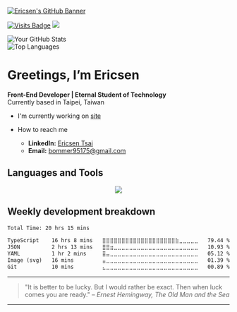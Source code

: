 [![Ericsen's GitHub Banner](https://site.erichandsen.dev/images/og.png)](https://site.erichandsen.dev)

[![Visits Badge](https://komarev.com/ghpvc/?username=ericsen-tsai&label=Profile%20views&color=red&style=for-the-badge)](https://site.erichandsen.dev)
[![](https://wakatime.com/badge/user/265f9e20-668b-4b2a-b7cf-578293464dae.svg?style=for-the-badge)](https://wakatime.com/@ericsentsai3)

![Your GitHub Stats](https://github-readme-stats.vercel.app/api?username=ericsen-tsai&show_icons=true&theme=radical)  
![Top Languages](https://github-readme-stats.vercel.app/api/top-langs/?username=ericsen-tsai&layout=compact&theme=radical)

# **Greetings, I’m Ericsen**

**Front-End Developer | Eternal Student of Technology**  
Currently based in Taipei, Taiwan

- I'm currently working on [site](https://github.com/ericsen-tsai/site)

- How to reach me
  - **LinkedIn:** [Ericsen Tsai](https://www.linkedin.com/in/ericsen-tsai-a00948236/)
  - **Email:** [bommer95175@gmail.com](mailto:bommer95175@gmail.com)

## Languages and Tools

<p align="center">
<img src="https://skillicons.dev/icons?i=html,css,js,ts,nextjs,react,figma,git,jest,nodejs,postgres,postman,py,tailwind,vscode,visualstudio,vercel,vite,supabase,styledcomponents,sass,regex,prisma,powershell,firebase,express,emotion,electron,bun,docker,npm,pnpm,vitest"/>
</p>

## Weekly development breakdown

<!--START_SECTION:waka-->

```txt
Total Time: 20 hrs 15 mins

TypeScript    16 hrs 8 mins   ⣿⣿⣿⣿⣿⣿⣿⣿⣿⣿⣿⣿⣿⣿⣿⣿⣿⣿⣿⣷⣀⣀⣀⣀⣀   79.44 %
JSON          2 hrs 13 mins   ⣿⣿⣶⣀⣀⣀⣀⣀⣀⣀⣀⣀⣀⣀⣀⣀⣀⣀⣀⣀⣀⣀⣀⣀⣀   10.93 %
YAML          1 hr 2 mins     ⣿⣤⣀⣀⣀⣀⣀⣀⣀⣀⣀⣀⣀⣀⣀⣀⣀⣀⣀⣀⣀⣀⣀⣀⣀   05.12 %
Image (svg)   16 mins         ⣤⣀⣀⣀⣀⣀⣀⣀⣀⣀⣀⣀⣀⣀⣀⣀⣀⣀⣀⣀⣀⣀⣀⣀⣀   01.39 %
Git           10 mins         ⣄⣀⣀⣀⣀⣀⣀⣀⣀⣀⣀⣀⣀⣀⣀⣀⣀⣀⣀⣀⣀⣀⣀⣀⣀   00.89 %
```

<!--END_SECTION:waka-->

---

> "It is better to be lucky. But I would rather be exact. Then when luck comes you are ready." – _Ernest Hemingway, The Old Man and the Sea_

---
